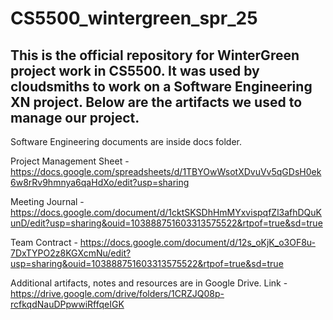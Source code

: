 # CS5500_wintergreen_spr_25


## This is the official repository for WinterGreen project work in CS5500. It was used by cloudsmiths to work on a Software Engineering XN project. Below are the artifacts we used to manage our project.

Software Engineering documents are inside docs folder.

Project Management Sheet - https://docs.google.com/spreadsheets/d/1TBYOwWsotXDvuVv5qGDsH0ek6w8rRv9hmnya6qaHdXo/edit?usp=sharing

Meeting Journal - https://docs.google.com/document/d/1cktSKSDhHmMYxvispqfZl3afhDQuKunD/edit?usp=sharing&ouid=103888751603313575522&rtpof=true&sd=true

Team Contract - https://docs.google.com/document/d/12s_oKjK_o3OF8u-7DxTYPO2z8KGXcmNu/edit?usp=sharing&ouid=103888751603313575522&rtpof=true&sd=true

Additional artifacts, notes and resources are in Google Drive. Link - https://drive.google.com/drive/folders/1CRZJQ08p-rcfkqdNauDPpwwiRffqeIGK
